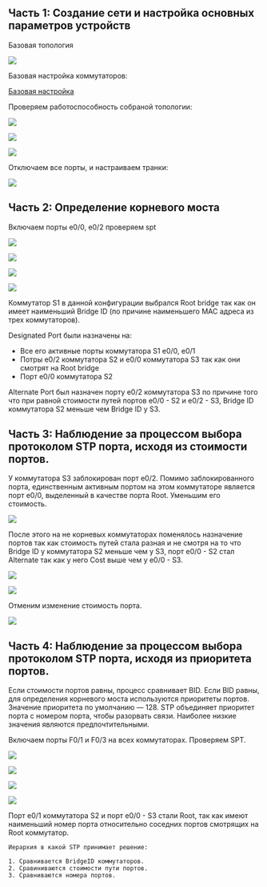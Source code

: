 
## Часть 1: Создание сети и настройка основных параметров устройств

Базовая топология

![](/picture/lab-3-spt/topology.jpg)

Базовая настройка коммутаторов:

[Базовая настройка](conspect)

Проверяем работоспособность собраной топологии:


![](/picture/lab-3-spt/ping-S1-S2.jpg)

![](/picture/lab-3-spt/ping-S1-S3.jpg)

![](/picture/lab-3-spt/ping-S2-S3.jpg)

Отключаем все порты, и настраиваем транки:

![](/picture/lab-3-spt/switchport-trunk.jpg)

## Часть 2: Определение корневого моста

Включаем порты e0/0, e0/2 проверяем spt

![](/picture/lab-3-spt/spt-e0_1-e0_3-shutdown.jpg)

![](/picture/lab-3-spt/spt-S1.jpg)

![](/picture/lab-3-spt/spt-S2.jpg)

![](/picture/lab-3-spt/spt-S3.jpg)


Коммутатор S1 в данной конфигурации выбрался Root bridge так как он имеет наименьший Bridge ID (по причине наименьшего MAC адреса из трех коммутаторов).

Designated Port были назначены на:
* Все его активные порты коммутатора S1 e0/0, e0/1
* Потры e0/2 коммутатора S2 и e0/0 коммутатора S3 так как они смотрят на  Root bridge
* Порт e0/0 коммутатора S2 

Alternate Port был назначен порту e0/2 коммутатора S3 по причине того что при равной стоимости путей портов e0/0 - S2 и e0/2 - S3, Bridge ID коммутатора S2 меньше чем Bridge ID у S3.



## Часть 3: Наблюдение за процессом выбора протоколом STP порта, исходя из стоимости портов.


У коммутатора S3 заблокирован порт e0/2. Помимо заблокированного порта, единственным активным портом на этом коммутаторе является порт e0/0, выделенный в качестве порта Root. Уменьшим его стоимость.

![](/picture/lab-3-spt/S3-cost-port-spt.jpg)

После этого на не корневых коммутаторах поменялось назначение портов так как стоимость путей стала разная и не смотря на то что Bridge ID у коммутатора S2 меньше чем у S3, порт e0/0 - S2 стал Alternate так как у него Cost выше чем у e0/0 - S3.


![](/picture/lab-3-spt/spt-S2_2.jpg)

![](/picture/lab-3-spt/spt-S3_2.jpg)

Отменим изменение стоимость порта.

![](/picture/lab-3-spt/S3-no-cost-port-spt.jpg)


## Часть 4:	Наблюдение за процессом выбора протоколом STP порта, исходя из приоритета портов.

Если стоимости портов равны, процесс сравнивает BID. Если BID равны, для определения корневого моста используются приоритеты портов. Значение приоритета по умолчанию — 128. STP объединяет приоритет порта с номером порта, чтобы разорвать связи. Наиболее низкие значения являются предпочтительными.

Включаем порты F0/1 и F0/3 на всех коммутаторах. Проверяем SPT.

![](/picture/lab-3-spt/spt-S1-all-ports.jpg)

![](/picture/lab-3-spt/spt-S2-all-ports.jpg)

![](/picture/lab-3-spt/spt-S3-all-ports.jpg)


![](/picture/lab-3-spt/spt-all.jpg)

Порт e0/1 коммутатора S2 и порт e0/0 - S3 стали Root, так как имеют наименьший номер порта относительно соседних портов смотрящих на Root коммутатор.

	Иерархия в какой STP принимает решение:

    1. Сравнивается BridgeID коммутаторов.
    2. Сравиниваются стоимости пути портов.
    3. Сравниваются номера портов.














































